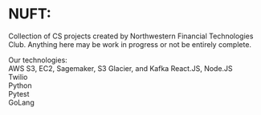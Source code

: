 # NUFT:

Collection of CS projects created by Northwestern Financial Technologies Club. Anything here may be work in progress or not be entirely complete.  

Our technologies:  
AWS S3, EC2, Sagemaker, S3 Glacier, and Kafka
React.JS, Node.JS  
Twilio  
Python  
Pytest  
GoLang  

